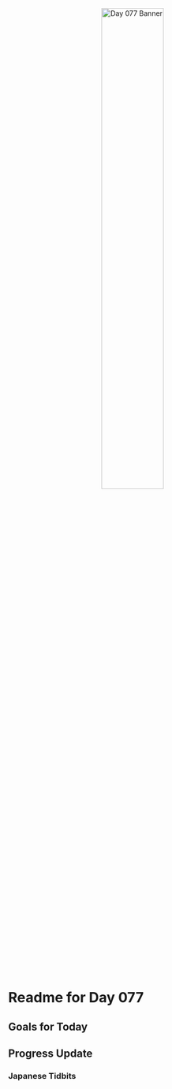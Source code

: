 <div align="center">
 <img src="../..Images/image_077.jpg" alt="Day 077 Banner" width="50%">
</div>

# Readme for Day 077

## Goals for Today

## Progress Update

### Japanese Tidbits

